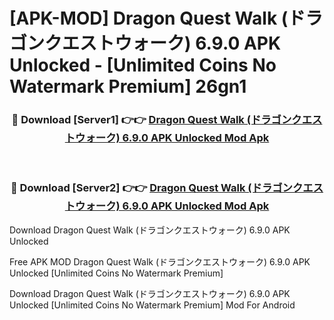 # [APK-MOD] Dragon Quest Walk (ドラゴンクエストウォーク) 6.9.0 APK Unlocked - [Unlimited Coins No Watermark Premium] 26gn1



<div align="center">
<h3>🔴 Download [Server1] 👉👉 <a href="https://momento.my/?title=Dragon_Quest_Walk_(ドラゴンクエストウォーク)_6.9.0_APK_Unlocked">Dragon Quest Walk (ドラゴンクエストウォーク) 6.9.0 APK Unlocked Mod Apk</a></h3><br>

<h3>🔴 Download [Server2] 👉👉 <a href="https://momento.my/?title=Dragon_Quest_Walk_(ドラゴンクエストウォーク)_6.9.0_APK_Unlocked">Dragon Quest Walk (ドラゴンクエストウォーク) 6.9.0 APK Unlocked Mod Apk</a></h3>
</div>



Download Dragon Quest Walk (ドラゴンクエストウォーク) 6.9.0 APK Unlocked 

Free APK MOD Dragon Quest Walk (ドラゴンクエストウォーク) 6.9.0 APK Unlocked [Unlimited Coins No Watermark Premium]

Download Dragon Quest Walk (ドラゴンクエストウォーク) 6.9.0 APK Unlocked [Unlimited Coins No Watermark Premium] Mod For Android
